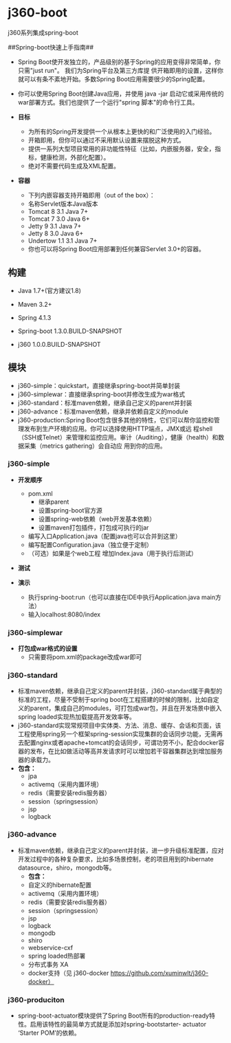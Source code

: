 j360-boot
==============

j360系列集成spring-boot



##Spring-boot快速上手指南##
- Spring Boot使开发独立的，产品级别的基于Spring的应用变得非常简单，你只需"just run"。 我们为Spring平台及第三方库提
供开箱即用的设置，这样你就可以有条不紊地开始。多数Spring Boot应用需要很少的Spring配置。
- 你可以使用Spring Boot创建Java应用，并使用 java -jar 启动它或采用传统的war部署方式。我们也提供了一个运行"spring
脚本"的命令行工具。

- **目标**
    - 为所有的Spring开发提供一个从根本上更快的和广泛使用的入门经验。
    - 开箱即用，但你可以通过不采用默认设置来摆脱这种方式。
    - 提供一系列大型项目常用的非功能性特征（比如，内嵌服务器，安全，指标，健康检测，外部化配置）。
    - 绝对不需要代码生成及XML配置。
- **容器**
    - 下列内嵌容器支持开箱即用（out of the box）：
    - 名称Servlet版本Java版本
    - Tomcat 8 3.1 Java 7+
    - Tomcat 7 3.0 Java 6+
    - Jetty 9 3.1 Java 7+
    - Jetty 8 3.0 Java 6+
    - Undertow 1.1 3.1 Java 7+
    - 你也可以将Spring Boot应用部署到任何兼容Servlet 3.0+的容器。

## 构建 ##
- Java 1.7+(官方建议1.8)
- Maven 3.2+

- Spring 4.1.3
- Spring-boot 1.3.0.BUILD-SNAPSHOT
- j360 1.0.0.BUILD-SNAPSHOT

## 模块 ##
- j360-simple：quickstart，直接继承spring-boot并简单封装
- j360-simplewar：直接继承spring-boot并修改生成为war格式
- j360-standard：标准maven依赖，继承自己定义的parent并封装
- j360-advance：标准maven依赖，继承并依赖自定义的module
- j360-production:Spring Boot包含很多其他的特性，它们可以帮你监控和管理发布到生产环境的应用。你可以选择使用HTTP端点，JMX或远
                  程shell（SSH或Telnet）来管理和监控应用。审计（Auditing），健康（health）和数据采集（metrics gathering）会自动应
                  用到你的应用。
### j360-simple ###

- **开发顺序**
    - pom.xml
        - 继承parent
        - 设置spring-boot官方源
        - 设置spring-web依赖（web开发基本依赖）
        - 设置maven打包插件，打包成可执行的jar
    - 编写入口Application.java（配置java也可以合并到这里）
    - 编写配置Configuration.java（独立便于定制）
    - （可选）如果是个web工程 增加Index.java（用于执行后测试）
- **测试**
    
- **演示**
    - 执行spring-boot:run（也可以直接在IDE中执行Application.java main方法）
    - 输入localhost:8080/index
    

### j360-simplewar ###
- **打包成war格式的设置**
    - 只需要将pom.xml的package改成war即可
    
### j360-standard ###
- 标准maven依赖，继承自己定义的parent并封装，j360-standard属于典型的标准的工程，尽量不受制于spring boot在工程搭建的时候的限制，比如自定义的parent，集成自己的modules，可打包成war包，并且在开发场景中嵌入spring loaded实现热加载提高开发效率等。
- j360-standard实现常规项目中实体类、方法、消息、缓存、会话和页面，该工程使用spring另一个框架spring-session实现集群的会话同步功能，无需再去配置nginx或者apache+tomcat的会话同步，可谓功劳不小，配合docker容器的发布，在比如做活动等高并发请求时可以增加若干容器集群达到增加服务器的承载力。
- **包含：**
    - jpa
    - activemq（采用内置环境）
    - redis（需要安装redis服务器）
    - session（springsession）
    - jsp
    - logback
    
### j360-advance ###
- 标准maven依赖，继承自己定义的parent并封装，进一步升级标准配置，应对开发过程中的各种复杂要求，比如多场景控制，老的项目用到的hibernate datasource，shiro，mongodb等。
  - **包含：**
  - 自定义的hibernate配置
  - activemq（采用内置环境）
  - redis（需要安装redis服务器）
  - session（springsession）
  - jsp
  - logback
  - mongodb
  - shiro
  - webservice-cxf
  - spring loaded热部署
  - 分布式事务 XA
  - docker支持（见 j360-docker https://github.com/xuminwlt/j360-docker）
  
### j360-produciton ###
- spring-boot-actuator模块提供了Spring Boot所有的production-ready特性。启用该特性的最简单方式就是添加对spring-bootstarter-
  actuator ‘Starter POM’的依赖。
  